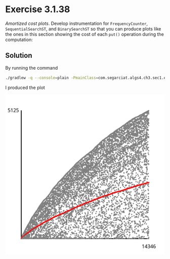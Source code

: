 # Exercise 3.1.38

*Amortized cost plots*. Develop instrumentation for `FrequencyCounter`, `SequentialSearchST`,
and `BinarySearchST` so that you can produce plots like the ones in this section showing
the cost of each `put()` operation during the computation:

## Solution

By running the command

```bash
./gradlew -q --console=plain -PmainClass=com.segarciat.algs4.ch3.sec1.ex38.SequentialSearchST run --args='8' < app/algs4-data/tale.txt
```

I produced the plot

![Sequential Search Amortized Cost Plot for FrequencyCounter with `tales.txt`](./sequential-search-st-amortized-cost-plot.png)